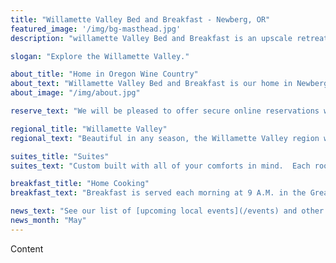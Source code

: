 ```yaml
---
title: "Willamette Valley Bed and Breakfast - Newberg, OR"
featured_image: '/img/bg-masthead.jpg'
description: "willamette Valley Bed and Breakfast is an upscale retreat in the heart of Oregon's wine country."

slogan: "Explore the Willamette Valley."

about_title: "Home in Oregon Wine Country"
about_text: "Willamette Valley Bed and Breakfast is our home in Newberg, Oregon and we would love to share it with you. To stay with us you can reserve online now or give us a call. We look forward to seeing you!"
about_image: "/img/about.jpg"

reserve_text: "We will be pleased to offer secure online reservations when we open later this year. For inquiries about advanced reservations feel free to give us a call."

regional_title: "Willamette Valley"
regional_text: "Beautiful in any season, the Willamette Valley region will impress and inspire you. Our home is minutes away from some of the area's best wineries and vineyards."

suites_title: "Suites"
suites_text: "Custom built with all of your comforts in mind.  Each room has a king-sized bed, en-suite bath with heated floors, two-person soaking tub, separate shower, private patio, sitting area with fireplace, and climate control."

breakfast_title: "Home Cooking"
breakfast_text: "Breakfast is served each morning at 9 A.M. in the Great Room.  We look forward to sharing our gourmet breakfast with you and your new friends. Gluten free, vegetarian, allergies and other food restrictions can be accommodated upon request."

news_text: "See our list of [upcoming local events](/events) and other [updates from us](/posts)"
news_month: "May"
---
```

Content
